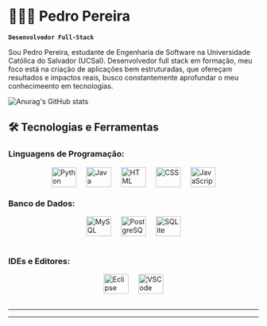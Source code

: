 # 👨🏻‍💻 Pedro Pereira




**`Desenvolvedor Full-Stack`**

 Sou Pedro Pereira, estudante de Engenharia de Software na Universidade Católica do Salvador (UCSal). Desenvolvedor full stack em formação, meu foco está na criação de aplicações  bem estruturadas, que ofereçam resultados e impactos reais, busco constantemente aprofundar o meu conhecimeento em tecnologias.


 ![Anurag's GitHub stats](https://github-readme-stats.vercel.app/api?username=PedroPSousa&show_icons=true&theme=tokyonight&include_all_commits=true)

## 🛠️ Tecnologias e Ferramentas

### Linguagens de Programação:

<div style="display: flex; justify-content: center; gap: 20px;">
  <img alt="Python" height="40" width="50" src="https://cdn.jsdelivr.net/gh/devicons/devicon@latest/icons/python/python-original.svg" title="Python" />
  <img alt="Java" height="40" width="50" src="https://cdn.jsdelivr.net/gh/devicons/devicon@latest/icons/java/java-original.svg" title="Java" />
  <img alt="HTML" height="40" width="50" src="https://cdn.jsdelivr.net/gh/devicons/devicon@latest/icons/html5/html5-original.svg" title="HTML" />
  <img alt="CSS" height="40" width="50" src="https://cdn.jsdelivr.net/gh/devicons/devicon@latest/icons/css3/css3-original.svg" title="CSS" />
  <img alt="JavaScript" height="40" width="50" src="https://cdn.jsdelivr.net/gh/devicons/devicon@latest/icons/javascript/javascript-original.svg" title="JavaScript" />
  
</div>


### Banco de Dados:

<div style="display: flex; justify-content: center; gap: 20px;">
  <img alt="MySQL" height="40" width="50" src="https://cdn.jsdelivr.net/gh/devicons/devicon@latest/icons/mysql/mysql-original.svg" title="MySQL" />
  <img alt="PostgreSQL" height="40" width="50" src="https://cdn.jsdelivr.net/gh/devicons/devicon@latest/icons/postgresql/postgresql-plain.svg" title="PostgreSQL" />
  <img alt="SQLite" height="40" width="50" src="https://cdn.jsdelivr.net/gh/devicons/devicon@latest/icons/sqlite/sqlite-original.svg" title="SQLite" />
</div><br/>

### IDEs e Editores:

<div style="display: flex; justify-content: center; gap: 20px;">
  <img alt="Eclipse" height="40" width="50" src="https://cdn.jsdelivr.net/gh/devicons/devicon@latest/icons/eclipse/eclipse-original.svg" title="Eclipse" />
  <img alt="VSCode" height="40" width="50" src="https://cdn.jsdelivr.net/gh/devicons/devicon@latest/icons/vscode/vscode-original.svg" title="Visual Studio Code" />
</div><br/>

---


---


